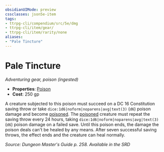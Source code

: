 ```yaml
---
obsidianUIMode: preview
cssclasses: json5e-item
tags:
- ttrpg-cli/compendium/src/5e/dmg
- ttrpg-cli/item/gear/
- ttrpg-cli/item/rarity/none
aliases: 
- "Pale Tincture"
---
```

# Pale Tincture
*Adventuring gear, poison (ingested)*  


- **Properties**: [Poison](/3-Mechanics/CLI/Rules/item-properties.md#Poison)
- **Cost**: 250 gp

A creature subjected to this poison must succeed on a DC 16 Constitution saving throw or take `dice:1d6|noform|noparens|avg|text(3)` (`d6`) poison damage and become [poisoned](/3-Mechanics/CLI/Rules/conditions.md#Poisoned). The [poisoned](/3-Mechanics/CLI/Rules/conditions.md#Poisoned) creature must repeat the saving throw every 24 hours, taking `dice:1d6|noform|noparens|avg|text(3)` (`d6`) poison damage on a failed save. Until this poison ends, the damage the poison deals can't be healed by any means. After seven successful saving throws, the effect ends and the creature can heal normally.

*Source: Dungeon Master's Guide p. 258. Available in the <span title='Systems Reference Document (5.1)'>SRD</span>*